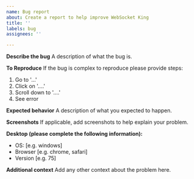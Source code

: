 ```yaml
---
name: Bug report
about: Create a report to help improve WebSocket King
title: ''
labels: bug
assignees: ''

---
```


**Describe the bug**
A description of what the bug is.

**To Reproduce**
If the bug is complex to reproduce please provide steps:
1. Go to '...'
2. Click on '....'
3. Scroll down to '....'
4. See error

**Expected behavior**
A description of what you expected to happen.

**Screenshots**
If applicable, add screenshots to help explain your problem.

**Desktop (please complete the following information):**
 - OS: [e.g. windows]
 - Browser [e.g. chrome, safari]
 - Version [e.g. 75]

**Additional context**
Add any other context about the problem here.
